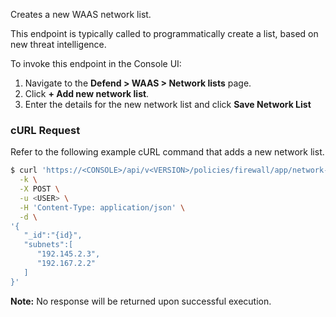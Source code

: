 Creates a new WAAS network list.

This endpoint is typically called to programmatically create a list, based on new threat intelligence.

To invoke this endpoint in the Console UI:

1. Navigate to the **Defend > WAAS > Network lists** page.
2. Click **+ Add new network list**.
3. Enter the details for the new network list and click **Save Network List**

### cURL Request

Refer to the following example cURL command that adds a new network list.

```bash
$ curl 'https://<CONSOLE>/api/v<VERSION>/policies/firewall/app/network-list' \
  -k \
  -X POST \
  -u <USER> \
  -H 'Content-Type: application/json' \
  -d \
'{
   "_id":"{id}",
   "subnets":[
      "192.145.2.3",
      "192.167.2.2"
   ]
}'
```

​**Note:** No response will be returned upon successful execution.
